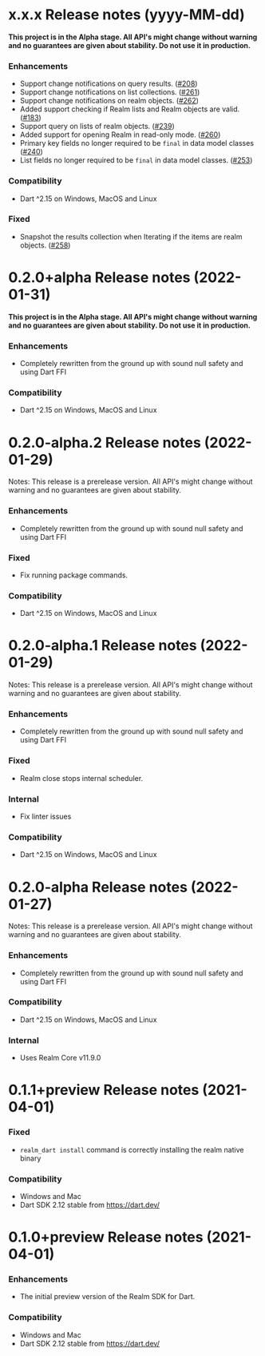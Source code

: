 x.x.x Release notes (yyyy-MM-dd)
==============================================================

**This project is in the Alpha stage. All API's might change without warning and no guarantees are given about stability. Do not use it in production.**

### Enhancements
* Support change notifications on query results. ([#208](https://github.com/realm/realm-dart/pull/208))
* Support change notifications on list collections. ([#261](https://github.com/realm/realm-dart/pull/261))
* Support change notifications on realm objects. ([#262](https://github.com/realm/realm-dart/pull/262))
* Added support checking if Realm lists and Realm objects are valid. ([#183](https://github.com/realm/realm-dart/pull/183))
* Support query on lists of realm objects. ([#239](https://github.com/realm/realm-dart/pull/239))
* Added support for opening Realm in read-only mode. ([#260](https://github.com/realm/realm-dart/pull/260))
* Primary key fields no longer required to be `final` in data model classes ([#240](https://github.com/realm/realm-dart/pull/240))
* List fields no longer required to be `final` in data model classes. ([#253](https://github.com/realm/realm-dart/pull/253))

### Compatibility
* Dart ^2.15 on Windows, MacOS and Linux

### Fixed
* Snapshot the results collection when Iterating if the items are realm objects. ([#258](https://github.com/realm/realm-dart/pull/258))


0.2.0+alpha Release notes (2022-01-31)
==============================================================

**This project is in the Alpha stage. All API's might change without warning and no guarantees are given about stability. Do not use it in production.**

### Enhancements 
* Completely rewritten from the ground up with sound null safety and using Dart FFI

### Compatibility
* Dart ^2.15 on Windows, MacOS and Linux

0.2.0-alpha.2 Release notes (2022-01-29)
==============================================================

Notes: This release is a prerelease version. All API's might change without warning and no guarantees are given about stability. 

### Enhancements 
* Completеly rewritten from the ground up with sound null safety and using Dart FFI

### Fixed
* Fix running package commands.

### Compatibility
* Dart ^2.15 on Windows, MacOS and Linux

0.2.0-alpha.1 Release notes (2022-01-29)
==============================================================

Notes: This release is a prerelease version. All API's might change without warning and no guarantees are given about stability. 

### Enhancements 
* Completеly rewritten from the ground up with sound null safety and using Dart FFI

### Fixed
* Realm close stops internal scheduler.

### Internal
* Fix linter issues

### Compatibility
* Dart ^2.15 on Windows, MacOS and Linux

0.2.0-alpha Release notes (2022-01-27)
==============================================================

Notes: This release is a prerelease version. All API's might change without warning and no guarantees are given about stability. 

### Enhancements 
* Completеly rewritten from the ground up with sound null safety and using Dart FFI

### Compatibility
* Dart ^2.15 on Windows, MacOS and Linux

### Internal
* Uses Realm Core v11.9.0

0.1.1+preview Release notes (2021-04-01)
=============================================================
### Fixed
* `realm_dart install` command is correctly installing the realm native binary

### Compatibility
* Windows and Mac
* Dart SDK 2.12 stable from https://dart.dev/

0.1.0+preview Release notes (2021-04-01)
=============================================================
### Enhancements
* The initial preview version of the Realm SDK for Dart.

### Compatibility
* Windows and Mac
* Dart SDK 2.12 stable from https://dart.dev/